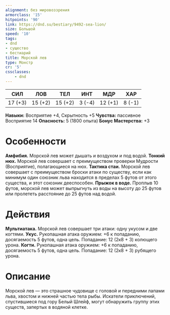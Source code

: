 ```yaml
---
alignment: без мировоззрения
armorclass: '15'
hitpoints: '90'
link: https://dnd.su/bestiary/9492-sea-lion/
size: Большой
speed: '10'
tags:
- dnd
- существо
- бестиарий
title: Морской лев
type: Монстр
cr: '5'
cssclasses:
    - dnd
---
```



| СИЛ | ЛОВ | ТЕЛ | ИНТ | МДР | ХАР |
|---|---|---|---|---|---|
| 17 (+3) | 15 (+2) | 15 (+2) | 3 (-4) | 12 (+1) | 8 (-1) |
**Навыки:** Восприятие +4, Скрытность +5
**Чувства:** пассивное Восприятие 14
**Опасность:** 5 (1800 опыта)
**Бонус Мастерства:** +3


# Особенности
**Амфибия.** Морской лев может дышать и воздухом и под водой.
**Тонкий нюх.** Морской лев совершает с преимуществом проверки Мудрости (Восприятие), полагающиеся на нюх.
**Тактика стаи.** Морской лев совершает с преимуществом броски атаки по существу, если как минимум один союзник льва находится в пределах 5 футов от этого существа, и этот союзник дееспособен.
**Прыжок в воде.** Проплыв 10 футов, морской лев может выпрыгнуть из воды на высоту до 25 футов или пролететь расстояние до 25 футов над водой.


# Действия
**Мультиатака.** Морской лев совершает три атаки: одну укусом и две когтями.
**Укус.** Рукопашная атака оружием: +6 к попаданию, досягаемость 5 футов, одна цель. Попадание: 12 (2к8 + 3) колющего урона.
**Когти.** Рукопашная атака оружием: +6 к попаданию, досягаемость 5 футов, одна цель. Попадание: 12 (2к8 + 3) рубящего урона.


# Описание
Морской лев — это страшное чудовище с головой и передними лапами льва, хвостом и нижней частью тела рыбы. Искатели приключений, спустившиеся под гору Белый Шлейф, могут обнаружить группу этих существ, запертых в водяной клетке.
